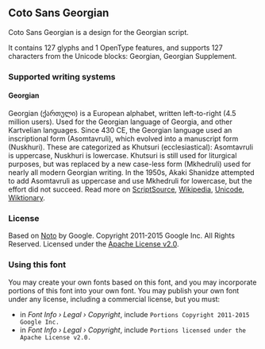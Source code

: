 
## Coto Sans Georgian

Coto Sans Georgian is a design for the Georgian script.

It contains 127 glyphs and 1 OpenType features, and supports 127 characters from the Unicode blocks: Georgian, Georgian Supplement.


### Supported writing systems


#### Georgian

Georgian (ქართული) is a European alphabet, written left-to-right (4.5 million users). Used for the Georgian language of Georgia, and other Kartvelian languages. Since 430 CE, the Georgian language used an inscriptional form (Asomtavruli), which evolved into a manuscript form (Nuskhuri). These are categorized as Khutsuri (ecclesiastical): Asomtavruli is uppercase, Nuskhuri is lowercase. Khutsuri is still used for liturgical purposes, but was replaced by a new case-less form (Mkhedruli) used for nearly all modern Georgian writing. In the 1950s, Akaki Shanidze attempted to add Asomtavruli as uppercase and use Mkhedruli for lowercase, but the effort did not succeed. Read more on [ScriptSource](https://scriptsource.org/scr/Geor), [Wikipedia](https://en.wikipedia.org/wiki/ISO_15924:Geor), [Unicode](https://www.unicode.org/versions/Unicode13.0.0/ch07.pdf#G3360), [Wiktionary](https://en.wiktionary.org/wiki/Category:Georgian_script).


### License

Based on [Noto](https://github.com/notofonts) by Google. Copyright 2011-2015 Google Inc. All Rights Reserved. Licensed under the [Apache License v2.0](https://www.apache.org/licenses/LICENSE-2.0.txt).

### Using this font

You may create your own fonts based on this font, and you may incorporate portions of this font into your own font. You may publish your own font under any license, including a commercial license, but you must:

- in _Font Info › Legal › Copyright_, include `Portions Copyright 2011-2015 Google Inc.`
- in _Font Info › Legal › Copyright_, include `Portions licensed under the Apache License v2.0.`
